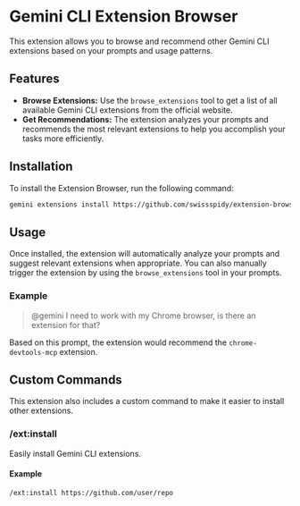 # Gemini CLI Extension Browser

This extension allows you to browse and recommend other Gemini CLI extensions based on your prompts and usage patterns.

## Features

- **Browse Extensions:** Use the `browse_extensions` tool to get a list of all available Gemini CLI extensions from the official website.
- **Get Recommendations:** The extension analyzes your prompts and recommends the most relevant extensions to help you accomplish your tasks more efficiently.

## Installation

To install the Extension Browser, run the following command:

```bash
gemini extensions install https://github.com/swissspidy/extension-browser
```

## Usage

Once installed, the extension will automatically analyze your prompts and suggest relevant extensions when appropriate. You can also manually trigger the extension by using the `browse_extensions` tool in your prompts.

### Example

> @gemini I need to work with my Chrome browser, is there an extension for that?

Based on this prompt, the extension would recommend the `chrome-devtools-mcp` extension.

## Custom Commands

This extension also includes a custom command to make it easier to install other extensions.

### /ext:install

Easily install Gemini CLI extensions.

#### Example

```text
/ext:install https://github.com/user/repo
```
